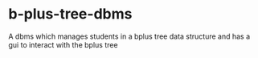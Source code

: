 # b-plus-tree-dbms
A dbms which manages students in a bplus tree data structure and has a gui to interact with the bplus tree
